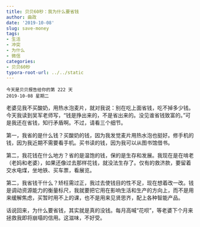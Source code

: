 ```yaml
---
title: 贝贝60秒：我为什么要省钱
author: 曲政
date: '2019-10-08'
slug: save-money
tags:
- 生活
- 冲突
- 为什么
- 微信
categories:
- 贝贝60秒
typora-root-url: ../../static
---
```


```
今天是贝贝报告给你的第 222 天
2019-10-08 星期二
```

老婆见我不买酸奶，用热水泡麦片，就对我说：别在吃上面省钱，吃不掉多少钱。今天我读到吴军老师写，“钱是挣出来的，不是省出来的。没见谁省钱致富的。”可是我还在省钱，知行矛盾啊。不过，请看三个细节。

第一，我省的是什么钱？买酸奶的钱，因为我发觉麦片用热水泡也挺好。修手机的钱，因为我近期不需要看手机。买书读的钱，因为我可以从图书馆借书。

第二，我花钱在什么地方？省的是温饱的钱，保的是生存和发展。我现在是在啃老（老妈和老婆），如果还像过去那样花钱，就没法生存了。仅有的救济款，要留着交水电煤，坐地铁、买车票，看展览。

第二，我省钱干什么？矫枉需过正，我过去使钱目的性不足，现在想着改一改。钱是调动资源能力的衡量标尺，我就要把它用在影响生活和生产的方向上，而不是用来缓解焦虑，买暂时用不上的课，也不是用来见贤思齐，配上各种智能产品。

话说回来，为什么要省钱，其实就是真的没钱。每月高喊“花呗”，等老婆下个月来拯救我即将崩塌的信用。这滋味，不好受。
